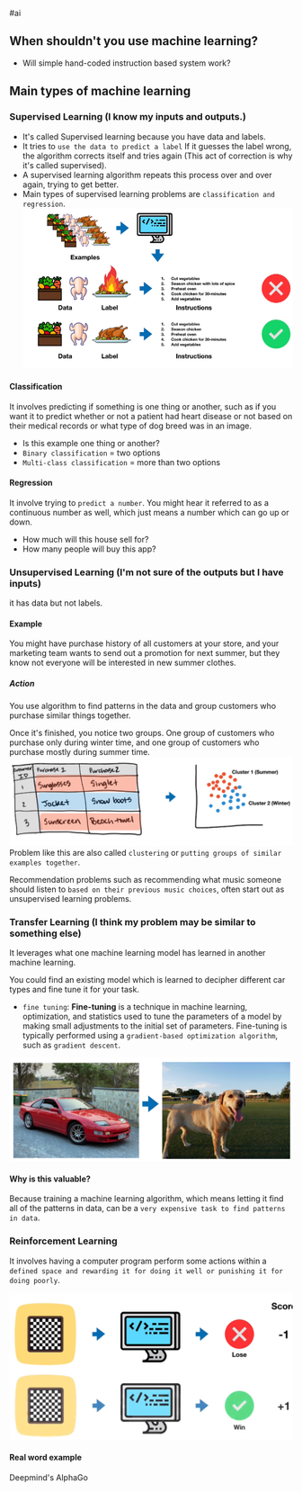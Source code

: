 #ai 

## When shouldn't you use machine learning?
- Will simple hand-coded instruction based system work?

## Main types of machine learning
###  Supervised Learning (I know my inputs and outputs.)
-  It's called Supervised learning because you have data and labels.
- It tries to `use the data to predict a label` If it guesses the label wrong, the algorithm corrects itself and tries again (This act of correction is why it's called supervised).
- A supervised learning algorithm repeats this process over and over again, trying to get better.
- Main types of supervised learning problems are `classification and regression`.
![](Pasted%20image%2020240505170656.png)
#### Classification
It involves predicting if something is one thing or another, such as if you want it to predict whether or not a patient had heart disease or not based on their medical records or what type of dog breed was in an image.
 - Is this example one thing or another?
 - `Binary classification` = two options
 - `Multi-class classification` = more than two options
#### Regression
It involve trying to `predict a number`. You might hear it referred to as a continuous number as well, which just means a number which can go up or down.
- How much will this house sell for?
- How many people will buy this app?

###  Unsupervised Learning (I'm not sure of the outputs but I have inputs)
it has data but not labels.
#### Example
You might have purchase history of all customers at your store, and your marketing team wants to send out a promotion for next summer, but they know not everyone will be interested in new summer clothes.
##### Action
You use algorithm to find patterns in the data and group customers who purchase similar things together.

Once it's finished, you notice two groups. One group of customers who purchase only during winter time, and one group of customers who purchase mostly during summer time.
 ![](Pasted%20image%2020240505184118.png)
Problem like this are also called `clustering` or `putting groups of similar examples together`.

Recommendation problems such as recommending what music someone should listen to `based on their previous music choices`, often start out as unsupervised learning problems.
###  Transfer Learning (I think my problem may be similar to something else)
It leverages what one machine learning model has learned in another machine learning.

You could find an existing model which is learned to decipher different car types and fine tune it for your task.
- `fine tuning`: **Fine-tuning** is a technique in machine learning, optimization, and statistics used to tune the parameters of a model by making small adjustments to the initial set of parameters. Fine-tuning is typically performed using a `gradient-based optimization algorithm`, such as `gradient descent`.

![](Pasted%20image%2020240505220450.png)
#### Why is this valuable?
Because training a machine learning algorithm, which means letting it find all of the patterns in data, can be a `very expensive task to find patterns in data`.

###  Reinforcement Learning
It involves having a computer program perform some actions within a `defined space and rewarding it for doing it well or punishing it for doing poorly`.

![](Pasted%20image%2020240505221728.png)

#### Real word example
Deepmind's AlphaGo

